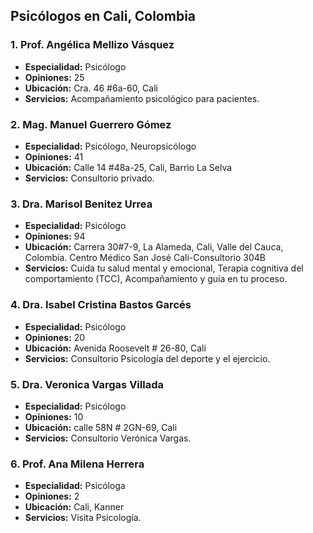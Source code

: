 ## Psicólogos en Cali, Colombia

### 1. Prof. Angélica Mellizo Vásquez
*   **Especialidad:** Psicólogo
*   **Opiniones:** 25
*   **Ubicación:** Cra. 46 #6a-60, Cali
*   **Servicios:** Acompañamiento psicológico para pacientes.

### 2. Mag. Manuel Guerrero Gómez
*   **Especialidad:** Psicólogo, Neuropsicólogo
*   **Opiniones:** 41
*   **Ubicación:** Calle 14 #48a-25, Cali, Barrio La Selva
*   **Servicios:** Consultorio privado.

### 3. Dra. Marisol Benitez Urrea
*   **Especialidad:** Psicólogo
*   **Opiniones:** 94
*   **Ubicación:** Carrera 30#7-9, La Alameda, Cali, Valle del Cauca, Colombia. Centro Médico San José Cali-Consultorio 304B
*   **Servicios:** Cuida tu salud mental y emocional, Terapia cognitiva del comportamiento (TCC), Acompañamiento y guía en tu proceso.

### 4. Dra. Isabel Cristina Bastos Garcés
*   **Especialidad:** Psicólogo
*   **Opiniones:** 20
*   **Ubicación:** Avenida Roosevelt # 26-80, Cali
*   **Servicios:** Consultorio Psicología del deporte y el ejercicio.

### 5. Dra. Veronica Vargas Villada
*   **Especialidad:** Psicólogo
*   **Opiniones:** 10
*   **Ubicación:** calle 58N # 2GN-69, Cali
*   **Servicios:** Consultorio Verónica Vargas.

### 6. Prof. Ana Milena Herrera
*   **Especialidad:** Psicóloga
*   **Opiniones:** 2
*   **Ubicación:** Cali, Kanner
*   **Servicios:** Visita Psicología.
